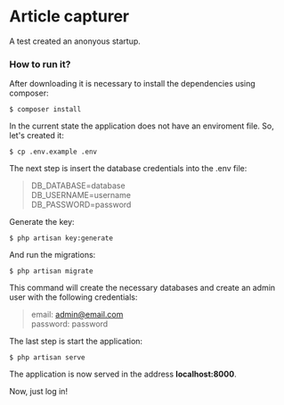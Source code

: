 # Article capturer

A test created an anonyous startup.



### How to run it?

After downloading it is necessary to install 
the dependencies using composer:

    $ composer install


In the current state the application does not have an enviroment file. So, let's created it:

    $ cp .env.example .env

The next step is insert the database credentials into the .env file:

> DB_DATABASE=database  
> DB_USERNAME=username  
> DB_PASSWORD=password 

Generate the key:

    $ php artisan key:generate

And run the migrations:

    $ php artisan migrate

This command will create the necessary databases and create an admin user with the following credentials:

> email: admin@email.com  
> password: password

The last step is start the application:

    $ php artisan serve

The application is now served in the address **localhost:8000**.

Now, just log in!
